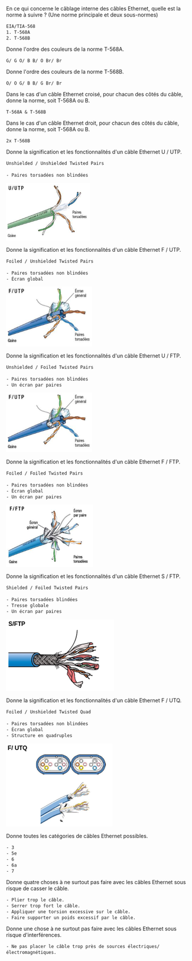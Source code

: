 En ce qui concerne le câblage interne des câbles Ethernet, quelle est la norme à suivre ? (Une norme principale et deux sous-normes)
```
EIA/TIA-568
1. T-568A
2. T-568B
```

Donne l'ordre des couleurs de la norme T-568A.
```
G/ G O/ B B/ O Br/ Br
```

Donne l'ordre des couleurs de la norme T-568B.
```
O/ O G/ B B/ G Br/ Br
```

Dans le cas d'un câble Ethernet croisé, pour chacun des côtés du câble, donne la norme, soit T-568A ou B.
```
T-568A & T-568B
```

Dans le cas d'un câble Ethernet droit, pour chacun des côtés du câble, donne la norme, soit T-568A ou B.
```
2x T-568B
```

Donne la signification et les fonctionnalités d'un câble Ethernet U / UTP.
```
Unshielded / Unshielded Twisted Pairs

- Paires torsadées non blindées

```
![1698591359531](image/questions-ethernet/1698591359531.png)

Donne la signification et les fonctionnalités d'un câble Ethernet F / UTP.
```
Foiled / Unshielded Twisted Pairs

- Paires torsadées non blindées
- Écran global

```
![1698591428495](image/questions-ethernet/1698591428495.png)

Donne la signification et les fonctionnalités d'un câble Ethernet U / FTP.
```
Unshielded / Foiled Twisted Pairs

- Paires torsadées non blindées
- Un écran par paires

```
![1698591454131](image/questions-ethernet/1698591454131.png)

Donne la signification et les fonctionnalités d'un câble Ethernet F / FTP.
```
Foiled / Foiled Twisted Pairs

- Paires torsadées non blindées
- Écran global
- Un écran par paires

```
![1698591517567](image/questions-ethernet/1698591517567.png)

Donne la signification et les fonctionnalités d'un câble Ethernet S / FTP.
```
Shielded / Foiled Twisted Pairs

- Paires torsadées blindées
- Tresse globale
- Un écran par paires

```
![1698591559716](image/questions-ethernet/1698591559716.png)

Donne la signification et les fonctionnalités d'un câble Ethernet F / UTQ.
```
Foiled / Unshielded Twisted Quad

- Paires torsadées non blindées
- Écran global
- Structure en quadruples

```
![1698591665105](image/questions-ethernet/1698591665105.png)

Donne toutes les catégories de câbles Ethernet possibles.
```
- 3
- 5e
- 6
- 6a
- 7
```

Donne quatre choses à ne surtout pas faire avec les câbles Ethernet sous risque de casser le câble.
```
- Plier trop le câble.
- Serrer trop fort le câble.
- Appliquer une torsion excessive sur le câble.
- Faire supporter un poids excessif par le câble.

```

Donne une chose à ne surtout pas faire avec les câbles Ethernet sous risque d'interférences.
```
- Ne pas placer le câble trop près de sources électriques/électromagnétiques.
```